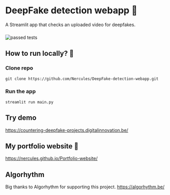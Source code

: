# DeepFake detection webapp :busts_in_silhouette:
A Streamlit app that checks an uploaded video for deepfakes.
###

![passed tests](https://github.com/Thomas-More-Digital-Innovation/2223-ALGO-001-Countering-Deepfake/actions/workflows/unit-testing.yml/badge.svg)

## How to run locally? :running:
### Clone repo
    git clone https://github.com/Nercules/DeepFake-detection-webapp.git

### Run the app
    streamlit run main.py
    
## Try demo
https://countering-deepfake-projects.digitalinnovation.be/ 

## My portfolio website :wave:
https://nercules.github.io/Portfolio-website/

## Algorhythm
Big thanks to Algorhythm for supporting this project.
https://algorhythm.be/
